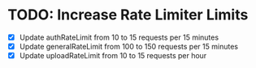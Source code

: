 # TODO: Increase Rate Limiter Limits

- [x] Update authRateLimit from 10 to 15 requests per 15 minutes
- [x] Update generalRateLimit from 100 to 150 requests per 15 minutes
- [x] Update uploadRateLimit from 10 to 15 requests per hour
